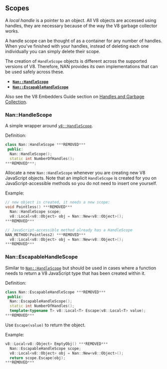 ## Scopes

A _local handle_ is a pointer to an object. All V8 objects are accessed using handles, they are necessary because of the way the V8 garbage collector works.

A handle scope can be thought of as a container for any number of handles. When you've finished with your handles, instead of deleting each one individually you can simply delete their scope.

The creation of `HandleScope` objects is different across the supported versions of V8. Therefore, NAN provides its own implementations that can be used safely across these.

 - <a href="#api_nan_handle_scope"><b><code>Nan::HandleScope</code></b></a>
 - <a href="#api_nan_escapable_handle_scope"><b><code>Nan::EscapableHandleScope</code></b></a>

Also see the V8 Embedders Guide section on [Handles and Garbage Collection](https://github.com/v8/v8/wiki/Embedder%27s%20Guide#handles-and-garbage-collection).

<a name="api_nan_handle_scope"></a>
### Nan::HandleScope

A simple wrapper around [`v8::HandleScope`](https://v8docs.nodesource.com/io.js-3.3/d3/d95/classv8_1_1_handle_scope.html).

Definition:

```c++
class Nan::HandleScope ***REMOVED***
 public:
  Nan::HandleScope();
  static int NumberOfHandles();
***REMOVED***;
```

Allocate a new `Nan::HandleScope` whenever you are creating new V8 JavaScript objects. Note that an implicit `HandleScope` is created for you on JavaScript-accessible methods so you do not need to insert one yourself.

Example:

```c++
// new object is created, it needs a new scope:
void Pointless() ***REMOVED***
  Nan::HandleScope scope;
  v8::Local<v8::Object> obj = Nan::New<v8::Object>();
***REMOVED***

// JavaScript-accessible method already has a HandleScope
NAN_METHOD(Pointless2) ***REMOVED***
  v8::Local<v8::Object> obj = Nan::New<v8::Object>();
***REMOVED***
```

<a name="api_nan_escapable_handle_scope"></a>
### Nan::EscapableHandleScope

Similar to [`Nan::HandleScope`](#api_nan_handle_scope) but should be used in cases where a function needs to return a V8 JavaScript type that has been created within it.

Definition:

```c++
class Nan::EscapableHandleScope ***REMOVED***
 public:
  Nan::EscapableHandleScope();
  static int NumberOfHandles();
  template<typename T> v8::Local<T> Escape(v8::Local<T> value);
***REMOVED***
```

Use `Escape(value)` to return the object.

Example:

```c++
v8::Local<v8::Object> EmptyObj() ***REMOVED***
  Nan::EscapableHandleScope scope;
  v8::Local<v8::Object> obj = Nan::New<v8::Object>();
  return scope.Escape(obj);
***REMOVED***
```

